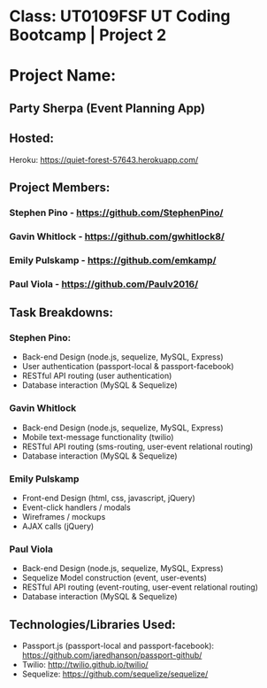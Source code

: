 # Class: UT0109FSF UT Coding Bootcamp | Project 2

# Project Name: 
## Party Sherpa (Event Planning App)

## Hosted:
Heroku: <https://quiet-forest-57643.herokuapp.com/>

## Project Members: 
### Stephen Pino - <https://github.com/StephenPino/>
### Gavin Whitlock - <https://github.com/gwhitlock8/>
### Emily Pulskamp - <https://github.com/emkamp/>
### Paul Viola - <https://github.com/Paulv2016/>

## Task Breakdowns:
### Stephen Pino: 
* Back-end Design (node.js, sequelize, MySQL, Express)
* User authentication (passport-local & passport-facebook)
* RESTful API routing (user authentication)
* Database interaction (MySQL & Sequelize)
### Gavin Whitlock
* Back-end Design (node.js, sequelize, MySQL, Express)
* Mobile text-message functionality (twilio)
* RESTful API routing (sms-routing, user-event relational routing)
* Database interaction (MySQL & Sequelize)
### Emily Pulskamp
* Front-end Design (html, css, javascript, jQuery)
* Event-click handlers / modals
* Wireframes / mockups
* AJAX calls (jQuery)
### Paul Viola
* Back-end Design (node.js, sequelize, MySQL, Express)
* Sequelize Model construction (event, user-events)
* RESTful API routing (event-routing, user-event relational routing)
* Database interaction (MySQL & Sequelize)

## Technologies/Libraries Used:
* Passport.js (passport-local and passport-facebook):  <https://github.com/jaredhanson/passport-github/>
* Twilio: <http://twilio.github.io/twilio/>
* Sequelize: <https://github.com/sequelize/sequelize/>
